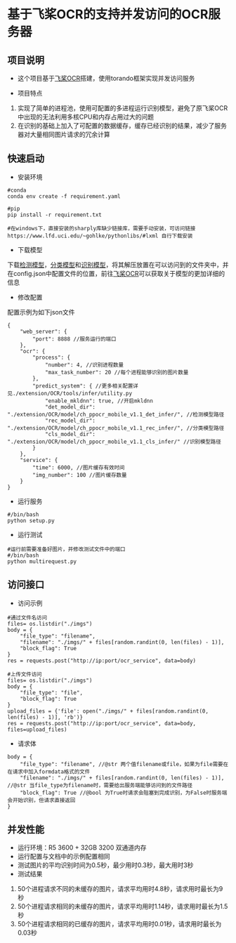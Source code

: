 # 基于飞桨OCR的支持并发访问的OCR服务器

## 项目说明

* 这个项目基于[飞桨OCR](https://github.com/PaddlePaddle/PaddleOCR)搭建，使用torando框架实现并发访问服务

* 项目特点
1. 实现了简单的进程池，使用可配置的多进程运行识别模型，避免了原飞桨OCR中出现的无法利用多核CPU和内存占用过大的问题
2. 在识别的基础上加入了可配置的数据缓存，缓存已经识别的结果，减少了服务器对大量相同图片请求的冗余计算

## 快速启动
* 安装环境
```
#conda
conda env create -f requirement.yaml

#pip
pip install -r requirement.txt

#在windows下，直接安装的sharply库缺少链接库，需要手动安装，可访问链接 https://www.lfd.uci.edu/~gohlke/pythonlibs/#lxml 自行下载安装
```
* 下载模型

下载[检测模型](https://paddleocr.bj.bcebos.com/20-09-22/mobile/det/ch_ppocr_mobile_v1.1_det_infer.tar)，[分类模型](https://paddleocr.bj.bcebos.com/20-09-22/cls/ch_ppocr_mobile_v1.1_cls_infer.tar)和[识别模型](https://paddleocr.bj.bcebos.com/20-09-22/mobile/rec/ch_ppocr_mobile_v1.1_rec_infer.tar)，将其解压放置在可以访问到的文件夹中，并在config.json中配置文件的位置，前往[飞桨OCR](https://github.com/PaddlePaddle/PaddleOCR)可以获取关于模型的更加详细的信息

* 修改配置

配置示例为如下json文件
```
{
    "web_server": {
        "port": 8888 //服务运行的端口
    },
    "ocr": {
        "process": {
            "number": 4, //识别进程数量
            "max_task_number": 20 //每个进程能够识别的图片数量
        },
        "predict_system": { //更多相关配置详见./extension/OCR/tools/infer/utility.py
            "enable_mkldnn": true, //开启mkldnn
            "det_model_dir": "./extension/OCR/model/ch_ppocr_mobile_v1.1_det_infer/", //检测模型路径
            "rec_model_dir": "./extension/OCR/model/ch_ppocr_mobile_v1.1_rec_infer/", //分类模型路径
            "cls_model_dir": "./extension/OCR/model/ch_ppocr_mobile_v1.1_cls_infer/" //识别模型路径
        }
    },
    "service": {
        "time": 6000, //图片缓存有效时间
        "img_number": 100 //图片缓存数量
    }
}
```

* 运行服务

```
#/bin/bash
python setup.py
```

* 运行测试

```
#运行前需要准备好图片，并修改测试文件中的端口
#/bin/bash
python multirequest.py
```
## 访问接口

* 访问示例
```
#通过文件名访问
files= os.listdir("./imgs")
body = {
    "file_type": "filename",
    "filename": "./imgs/" + files[random.randint(0, len(files) - 1)],
    "block_flag": True
}
res = requests.post("http://ip:port/ocr_service", data=body)

#上传文件访问
files= os.listdir("./imgs")
body = {
    "file_type": "file",
    "block_flag": True
}
upload_files = {'file': open("./imgs/" + files[random.randint(0, len(files) - 1)], 'rb')}
res = requests.post("http://ip:port/ocr_service", data=body, files=upload_files)
```
* 请求体
```
body = {
    "file_type": "filename", //@str 两个值filename或file，如果为file需要在在请求中加入formdata格式的文件
    "filename": "./imgs/" + files[random.randint(0, len(files) - 1)], //@str 当file_type为filename时，需要给出服务端能够访问到的文件路径
    "block_flag": True //@bool 为True时请求会阻塞到完成识别，为False时服务端会开始识别，但请求直接返回
}
```

## 并发性能
* 运行环境：R5 3600 + 32GB 3200 双通道内存
* 运行配置与文档中的示例配置相同
* 测试图片的平均识别时间为0.5秒，最少用时0.3秒，最大用时3秒
* 测试结果
1. 50个进程请求不同的未缓存的图片，请求平均用时4.8秒，请求用时最长为9秒
2. 50个进程请求相同的未缓存的图片，请求平均用时1.14秒，请求用时最长为1.5秒
3. 50个进程请求相同的已缓存的图片，请求平均用时0.01秒，请求用时最长为0.03秒